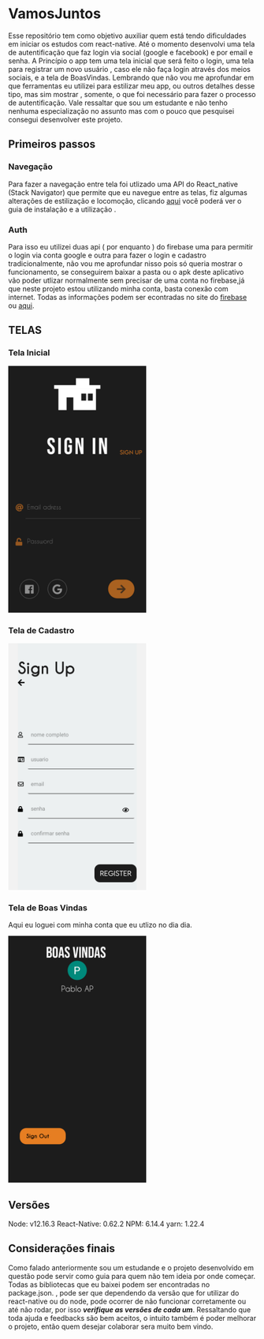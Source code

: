# VamosJuntos
Esse repositório tem como objetivo auxiliar quem está tendo dificuldades em iniciar os estudos com react-native.   Até o momento desenvolvi uma tela de autentificação  que faz login via social (google e facebook) e por email e senha. A Princípio o app tem uma tela inicial que será feito o login, uma tela para registrar um novo usuário , caso ele não faça login através dos meios sociais, e a tela de BoasVindas.  Lembrando que não vou me aprofundar em que ferramentas eu utilizei para estilizar meu app, ou outros detalhes desse tipo,  mas sim mostrar , somente, o que foi necessário para fazer o processo de autentificação.
Vale ressaltar que sou um estudante e não tenho nenhuma especialização no assunto mas com o pouco que pesquisei consegui desenvolver este projeto.


## Primeiros passos
### Navegação
Para fazer a navegação entre tela foi utlizado uma  API do React_native (Stack Navigator) que permite que eu navegue entre as telas, fiz algumas alterações de estilização e locomoção, clicando [aqui](https://reactnavigation.org/docs/getting-started) você poderá ver o guia de instalação e a utilização .

### Auth
Para isso eu utilizei duas api ( por enquanto ) do firebase uma para permitir o login via conta google e outra para fazer o login e cadastro tradicionalmente, não vou me aprofundar nisso pois só queria mostrar o funcionamento, se conseguirem baixar a pasta ou o apk deste aplicativo vão poder utlizar normalmente sem precisar de uma conta no firebase,já que neste projeto estou utilizando minha conta,  basta conexão com internet.  Todas as informações podem ser econtradas no site do [firebase](https://firebase.google.com/docs/auth) ou [aqui](https://rnfirebase.io/auth/usage).


## TELAS

### Tela Inicial
<img src="https://github.com/PabloProta/VamosJuntos/blob/master/Login.png" width="280" height="500" />

### Tela de Cadastro
<img src="https://github.com/PabloProta/VamosJuntos/blob/master/Inscrição.png" width="280" height="500" />

### Tela de Boas Vindas
Aqui eu loguei com minha conta que eu utlizo no dia dia.

<img src="https://github.com/PabloProta/VamosJuntos/blob/master/Logado.png" width="280" height="500" />

## Versões
Node: v12.16.3
React-Native: 0.62.2
NPM: 6.14.4
yarn: 1.22.4



## Considerações finais
Como falado anteriormente sou um estudande e o projeto desenvolvido em questão pode servir como guia para quem não tem ideia por onde começar.
Todas as bibliotecas que eu baixei podem ser encontradas no package.json. , pode ser que dependendo da versão que for utilizar do react-native ou do node, pode ocorrer de não funcionar corretamente ou até não rodar,  por isso ***verifique as versões de cada um***.
Ressaltando que toda ajuda e feedbacks são bem aceitos, o intuito também é poder melhorar o projeto, então quem desejar colaborar  sera muito bem vindo.


